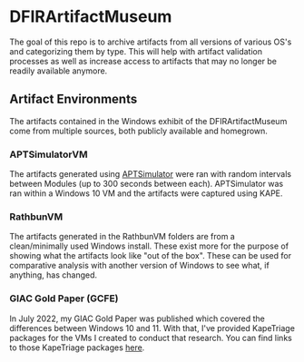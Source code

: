 # DFIRArtifactMuseum
The goal of this repo is to archive artifacts from all versions of various OS's and categorizing them by type. This will help with artifact validation processes as well as increase access to artifacts that may no longer be readily available anymore. 

## Artifact Environments

The artifacts contained in the Windows exhibit of the DFIRArtifactMuseum come from multiple sources, both publicly available and homegrown. 

### APTSimulatorVM

The artifacts generated using [APTSimulator](https://github.com/NextronSystems/APTSimulator) were ran with random intervals between Modules (up to 300 seconds between each). APTSimulator was ran within a Windows 10 VM and the artifacts were captured using KAPE. 

### RathbunVM

The artifacts generated in the RathbunVM folders are from a clean/minimally used Windows install. These exist more for the purpose of showing what the artifacts look like "out of the box". These can be used for comparative analysis with another version of Windows to see what, if anything, has changed. 

### GIAC Gold Paper (GCFE)

In July 2022, my GIAC Gold Paper was published which covered the differences between Windows 10 and 11. With that, I've provided KapeTriage packages for the VMs I created to conduct that research. You can find links to those KapeTriage packages [here](https://github.com/AndrewRathbun/SANSGoldPaperResearch_FOR500_Rathbun).
